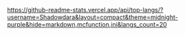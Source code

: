 https://github-readme-stats.vercel.app/api/top-langs/?username=Shadowdara&layout=compact&theme=midnight-purple&hide=markdown,mcfunction,ini&langs_count=20